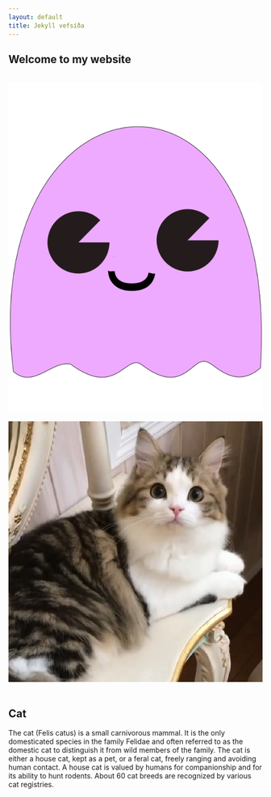 ```yaml
---
layout: default
title: Jekyll vefsíða
---
```


<nav class="hello">

<h1>Welcome to my website</h1>
<br>
<div class="spin">
<img src="/assets/images/drawing2.svg" alt="svg">
</div>
<br>
<img src="/assets/images/beautifulcat.png" alt="image" />
</nav><br>
<nav class="lorem">
<h1>Cat</h1>
<p>The cat (Felis catus) is a small carnivorous mammal. It is the only domesticated species in the family Felidae and often referred to as the domestic cat to distinguish it from wild members of the family. The cat is either a house cat, kept as a pet, or a feral cat, freely ranging and avoiding human contact. A house cat is valued by humans for companionship and for its ability to hunt rodents. About 60 cat breeds are recognized by various cat registries.</p></nav>
